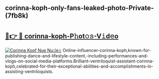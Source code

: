## corinna-koph-only-fans​-leaked-photo​-Private-(7fb8k)


# <h2><a href="https://mediaupload.pro?title=corinna-koph&ref=git">🔗👉 🔴 corinna-koph-P𝚑ot𝚘𝚜-V𝚒d𝚎o</a></h2>

[![Corinna Kopf Nue Nu𝚍e𝚜](https://i.imgur.com/0qMVB7G.gif)](https://mediaupload.pro?title=corinna-koph&ref=git)
Online-influencer-corinna-koph,known-for-publishing-dance-and-lifestyle-content,-including-performances-and-vlogs-on-social-media-platforms.Brilliant-ventriloquist-assistant-corinna-koph,celebrated-for-their-exceptional-abilities-and-accomplishments-in-assisting-ventriloquists.  